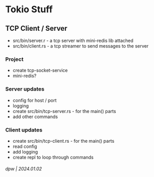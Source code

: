 # Tokio Stuff


## TCP Client / Server

* src/bin/server.r - a tcp server with mini-redis lib attached
* src/bin/client.rs - a tcp streamer to send messages to the server

### Project

* create tcp-socket-service
* mini-redis?

### Server updates

* config for host / port
* logging
* create src/bin/tcp-server.rs - for the main() parts
* add other commands

### Client updates

* create src/bin/tcp-client.rs - for the main() parts
* read config
* add logging
* create repl to loop through commands

###### dpw | 2024.01.02

